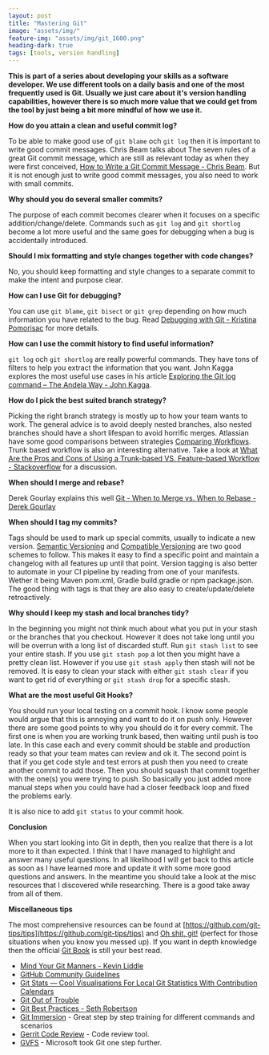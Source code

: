 ```yaml
---
layout: post
title: "Mastering Git"
image: "assets/img/"
feature-img: "assets/img/git_1600.png"
heading-dark: true
tags: [tools, version handling]
---
```

**This is part of a series about developing your skills as a software developer. We use different tools on a daily basis and one of the most frequently used is Git. Usually we just care about it's version handling capabilities, however there is so much more value that we could get from the tool by just being a bit more mindful of how we use it.**

**How do you attain a clean and useful commit log?**

To be able to make good use of `git blame` och `git log` then it is important to write good commit messages. Chris Beam talks about The seven rules of a great Git commit message, which are still as relevant today as when they were first conceived, [How to Write a Git Commit Message - Chris Beam](https://chris.beams.io/posts/git-commit/). But it is not enough just to write good commit messages, you also need to work with small commits.

**Why should you do several smaller commits?**

The purpose of each commit becomes clearer when it focuses on a specific addition/change/delete. Commands such as `git log` and `git shortlog` become a lot more useful and the same goes for debugging when a bug is accidentally introduced.

**Should I mix formatting and style changes together with code changes?**

No, you should keep formatting and style changes to a separate commit to make the intent and purpose clear.

**How can I use Git for debugging?**

You can use `git blame`, `git bisect` or `git grep` depending on how much information you have related to the bug. Read [Debugging with Git - Kristina Pomorisac](https://dzone.com/articles/debugging-with-git) for more details.

**How can I use the commit history to find useful information?**

`git log` och `git shortlog` are really powerful commands. They have tons of filters to help you extract the information that you want. John Kagga explores the most useful use cases in his article [Exploring the Git log command – The Andela Way - John Kagga](https://medium.com/the-andela-way/exploring-the-git-log-command-9117b9ff3c2c).

**How do I pick the best suited branch strategy?**

Picking the right branch strategy is mostly up to how your team wants to work. The general advice is to avoid deeply nested branches, also nested branches should have a short lifespan to avoid horrific merges. Atlassian have some good comparisons between strategies [Comparing Workflows](https://www.atlassian.com/git/tutorials/comparing-workflows). Trunk based workflow is also an interesting alternative. Take a look at [What Are the Pros and Cons of Using a Trunk-based VS. Feature-based Workflow - Stackoverflow](https://stackoverflow.com/questions/42135533/what-are-the-pros-and-cons-of-using-a-trunk-based-vs-feature-based-workflow-in-g) for a discussion.

**When should I merge and rebase?**

Derek Gourlay explains this well [Git - When to Merge vs. When to Rebase - Derek Gourlay](https://www.derekgourlay.com/blog/git-when-to-merge-vs-when-to-rebase/)

[//]: # (**When should I use cherry-pick?**)

[//]: # (**How do I undo a commit?**)

[//]: # (**How do you undo a push?**)

**When should I tag my commits?**

Tags should be used to mark up special commits, usually to indicate a new version. [Semantic Versioning](https://semver.org/) and [Compatible Versioning](https://github.com/staltz/comver) are two good schemes to follow. This makes it easy to find a specific point and maintain a changelog with all features up until that point. Version tagging is also better to automate in your CI pipeline by reading from one of your manifests. Wether it being Maven pom.xml, Gradle build.gradle or npm package.json. The good thing with tags is that they are also easy to create/update/delete retroactively.

**Why should I keep my stash and local branches tidy?**

In the beginning you might not think much about what you put in your stash or the branches that you checkout. However it does not take long until you will be overrun with a long list of discarded stuff. Run `git stash list` to see your entire stash. If you use `git stash pop` a lot then you might have a pretty clean list. However if you use `git stash apply` then stash will not be removed. It is easy to clean your stack with either `git stash clear` if you want to get rid of everything or `git stash drop` for a specific stash.

**What are the most useful Git Hooks?**

You should run your local testing on a commit hook. I know some people would argue that this is annoying and want to do it on push only. However there are some good points to why you should do it for every commit. The first one is when you are working trunk based, then waiting until push is too late. In this case each and every commit should be stable and production ready so that your team mates can review and ok it. The second point is that if you get code style and test errors at push then you need to create another commit to add those. Then you should squash that commit together with the one(s) you were trying to push. So basically you just added more manual steps when you could have had a closer feedback loop and fixed the problems early.

It is also nice to add `git status` to your commit hook.

**Conclusion**

When you start looking into Git in depth, then you realize that there is a lot more to it than expected. I think that I have managed to highlight and answer many useful questions. In all likelihood I will get back to this article as soon as I have learned more and update it with some more good questions and answers. In the meantime you should take a look at the misc resources that I discovered while researching. There is a good take away from all of them.

**Miscellaneous tips**

The most comprehensive resources can be found at [https://github.com/git-tips/tips](https://github.com/git-tips/tips) and [Oh shit, git!](http://ohshitgit.com/) (perfect for those situations when you know you messed up). If you want in depth knowledge then the official [Git Book](https://git-scm.com/book/en/v2) is still your best read.

* [Mind Your Git Manners - Kevin Liddle](https://8thlight.com/blog/kevin-liddle/2012/09/27/mind-your-git-manners.html)
* [GitHub Community Guidelines](https://help.github.com/articles/github-community-guidelines/)
* [Git Stats — Cool Visualisations For Local Git Statistics With Contribution Calendars](https://fossbytes.com/git-stats-git-visualization/)
* [Git Out of Trouble](https://cdemyanovich.github.io/git_out_of_trouble/)
* [Git Best Practices - Seth Robertson](https://sethrobertson.github.io/GitBestPractices/)
* [Git Immersion](http://gitimmersion.com/) - Great step by step training for different commands and scenarios
* [Gerrit Code Review](https://www.gerritcodereview.com/) - Code review tool.
* [GVFS](https://gvfs.io/) - Microsoft took Git one step further.